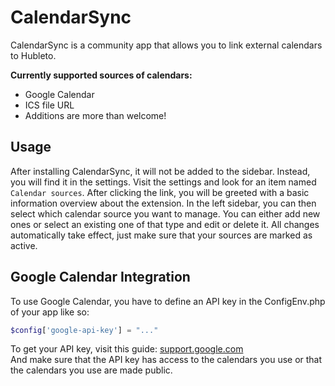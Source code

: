 # CalendarSync

CalendarSync is a community app that allows you to link external calendars to Hubleto.

**Currently supported sources of calendars:**
- Google Calendar
- ICS file URL
- Additions are more than welcome!

## Usage

After installing CalendarSync, it will not be added to the sidebar. Instead, you will find it in the settings. Visit
the settings and look for an item named `Calendar sources`. After clicking the link, you will be greeted with a basic
information overview about the extension. In the left sidebar, you can then select which calendar source you want to
manage. You can either add new ones or select an existing one of that type and edit or delete it. All changes
automatically take effect, just make sure that your sources are marked as active.

## Google Calendar Integration

To use Google Calendar, you have to define an API key in the ConfigEnv.php of your app like so:
```php
$config['google-api-key'] = "..."
```

To get your API key, visit this guide: [support.google.com](https://support.google.com/googleapi/answer/6158862?hl=en) \
And make sure that the API key has access to the calendars you use or that the calendars you use are made public.